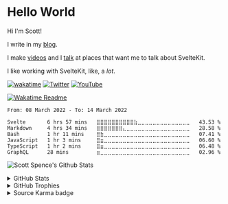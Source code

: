 # Hello World

Hi I'm Scott!

I write in my [blog].

I make [videos] and I [talk] at places that want me to talk about SvelteKit.

I like working with SvelteKit, like, a _lot_.

[![wakatime](https://wakatime.com/badge/user/df1e2e6c-83b8-4fc3-8bdd-c2f5bf774ac8.svg)](https://wakatime.com/@df1e2e6c-83b8-4fc3-8bdd-c2f5bf774ac8)
[![Twitter](https://img.shields.io/badge/spences10%20-%231DA1F2.svg?&style=flat-square&logo=Twitter&logoColor=white)](https://twitter.com/spences10) 
[![YouTube](https://img.shields.io/badge/scottspenceplease%20-%23FF0000.svg?&style=flat-square&logo=YouTube&logoColor=white)](https://youtube.com/scottspenceplease) 

[![Wakatime Readme](https://github.com/spences10/spences10/actions/workflows/main.yml/badge.svg)](https://github.com/spences10/spences10/actions/workflows/main.yml)

<!--START_SECTION:waka-->

```text
From: 08 March 2022 - To: 14 March 2022

Svelte       6 hrs 57 mins   ⣿⣿⣿⣿⣿⣿⣿⣿⣿⣿⣷⣀⣀⣀⣀⣀⣀⣀⣀⣀⣀⣀⣀⣀⣀   43.53 %
Markdown     4 hrs 34 mins   ⣿⣿⣿⣿⣿⣿⣿⣄⣀⣀⣀⣀⣀⣀⣀⣀⣀⣀⣀⣀⣀⣀⣀⣀⣀   28.58 %
Bash         1 hr 11 mins    ⣿⣷⣀⣀⣀⣀⣀⣀⣀⣀⣀⣀⣀⣀⣀⣀⣀⣀⣀⣀⣀⣀⣀⣀⣀   07.41 %
JavaScript   1 hr 3 mins     ⣿⣶⣀⣀⣀⣀⣀⣀⣀⣀⣀⣀⣀⣀⣀⣀⣀⣀⣀⣀⣀⣀⣀⣀⣀   06.60 %
TypeScript   1 hr 2 mins     ⣿⣶⣀⣀⣀⣀⣀⣀⣀⣀⣀⣀⣀⣀⣀⣀⣀⣀⣀⣀⣀⣀⣀⣀⣀   06.48 %
GraphQL      28 mins         ⣶⣀⣀⣀⣀⣀⣀⣀⣀⣀⣀⣀⣀⣀⣀⣀⣀⣀⣀⣀⣀⣀⣀⣀⣀   02.96 %
```

<!--END_SECTION:waka-->

<!-- thank's to @PuruVJ for the tip on this card! -->

![Scott Spence's Github Stats](https://metrics.lecoq.io/spences10)

<details>
  <summary>GitHub Stats</summary>

![GitHub Stats Card]

</details>

<details>
  <summary>GitHub Trophies</summary>

<!-- https://github.com/ryo-ma/github-profile-trophy -->


![GitHub Trophies]

</details>

<details>
  <summary>Source Karma badge</summary>

[![Source Karma badge for @spences10](https://sourcekarma-og.vercel.app/api/spences10/github)](https://sourcekarma.vercel.app/spences10)

</details>

<!-- Links -->

[blog]: https://scottspence.com/garden
[videos]: https://www.youtube.com/channel/UC3ob2PbcsXT3IIMX--wLEfg
[talk]: https://scottspence.com/speaking
[github stats card]: https://github-readme-stats.vercel.app/api?username=spences10
[github trophies]: https://github-profile-trophy.vercel.app/?username=spences10&column=4&margin-w=18&margin-h=15
